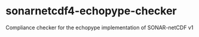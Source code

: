 # sonarnetcdf4-echopype-checker
Compliance checker for the echopype implementation of SONAR-netCDF v1
